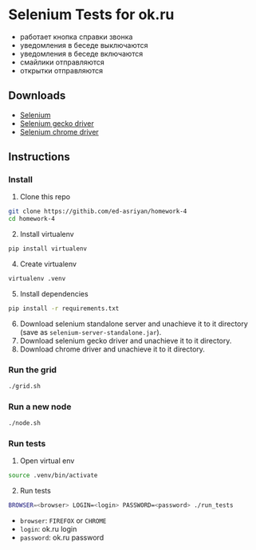 # Selenium Tests for ok.ru
- работает кнопка справки звонка
- уведомления в беседе выключаются
- уведомления в беседе включаются
- смайлики отправляются
- открытки отправляются
## Downloads
* [Selenium](http://selenium-release.storage.googleapis.com/index.html?path=3.7)
* [Selenium gecko driver](https://github.com/mozilla/geckodriver/releases)
* [Selenium chrome driver](http://chromedriver.storage.googleapis.com/index.html?path=2.33)

## Instructions
### Install
1. Clone this repo
```bash
git clone https://githib.com/ed-asriyan/homework-4
cd homework-4
```

2. Install virtualenv
```bash
pip install virtualenv
```

4. Create virtualenv
```bash
virtualenv .venv
```

5. Install dependencies
```bash
pip install -r requirements.txt
```

6. Download selenium standalone server and unachieve it to it directory (save as `selenium-server-standalone.jar`).
7. Download selenium gecko driver and unachieve it to it directory.
8. Download chrome driver and unachieve it to it directory.

### Run the grid
```bash
./grid.sh
```

### Run a new node
```bash
./node.sh
```
### Run tests
1. Open virtual env
```bash
source .venv/bin/activate
```

2. Run tests
```bash
BROWSER=<browser> LOGIN=<login> PASSWORD=<password> ./run_tests
```
* `browser`: `FIREFOX` or `CHROME`
* `login`: ok.ru login
* `password`: ok.ru password
